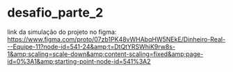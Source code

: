 # desafio_parte_2
link da simulação do projeto no figma: https://www.figma.com/proto/07zb1PK48vWHAbqHW5NEkE/Dinheiro-Real---Equipe-11?node-id=541-24&amp;t=DtQtYRSWhiK9rw8s-1&amp;scaling=scale-down&amp;content-scaling=fixed&amp;page-id=0%3A1&amp;starting-point-node-id=541%3A2 
